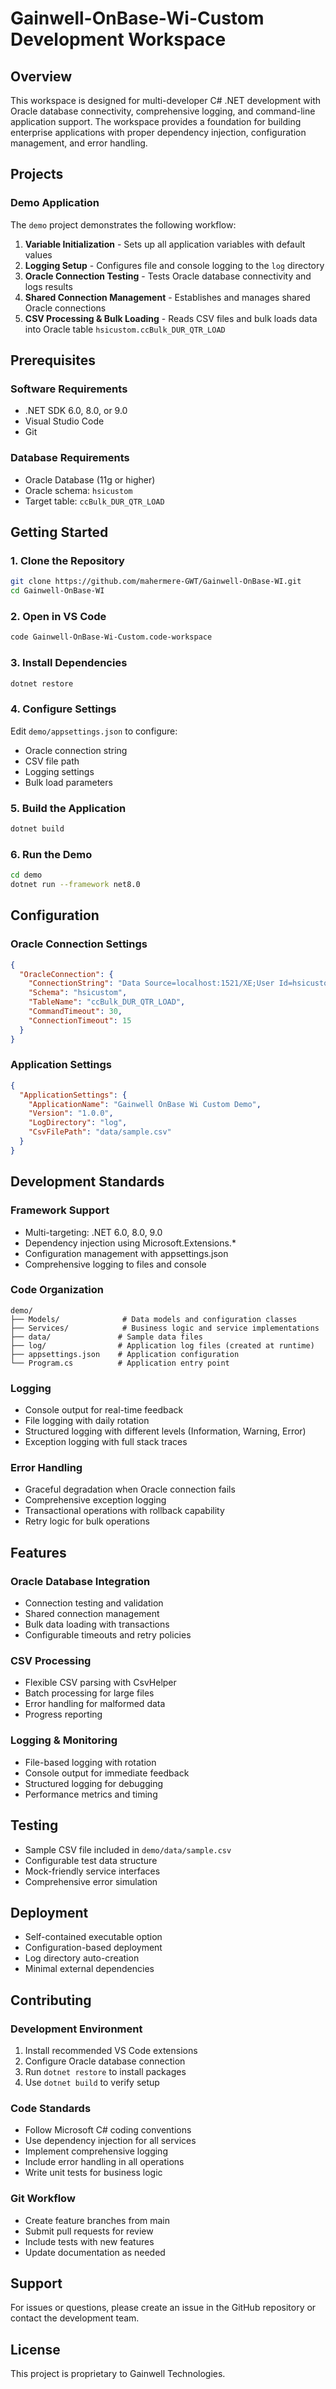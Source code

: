 # Gainwell-OnBase-Wi-Custom Development Workspace

## Overview
This workspace is designed for multi-developer C# .NET development with Oracle database connectivity, comprehensive logging, and command-line application support. The workspace provides a foundation for building enterprise applications with proper dependency injection, configuration management, and error handling.

## Projects

### Demo Application
The `demo` project demonstrates the following workflow:
1. **Variable Initialization** - Sets up all application variables with default values
2. **Logging Setup** - Configures file and console logging to the `log` directory
3. **Oracle Connection Testing** - Tests Oracle database connectivity and logs results
4. **Shared Connection Management** - Establishes and manages shared Oracle connections
5. **CSV Processing & Bulk Loading** - Reads CSV files and bulk loads data into Oracle table `hsicustom.ccBulk_DUR_QTR_LOAD`

## Prerequisites

### Software Requirements
- .NET SDK 6.0, 8.0, or 9.0
- Visual Studio Code
- Git

### Database Requirements
- Oracle Database (11g or higher)
- Oracle schema: `hsicustom`
- Target table: `ccBulk_DUR_QTR_LOAD`

## Getting Started

### 1. Clone the Repository
```bash
git clone https://github.com/mahermere-GWT/Gainwell-OnBase-WI.git
cd Gainwell-OnBase-WI
```

### 2. Open in VS Code
```bash
code Gainwell-OnBase-Wi-Custom.code-workspace
```

### 3. Install Dependencies
```bash
dotnet restore
```

### 4. Configure Settings
Edit `demo/appsettings.json` to configure:
- Oracle connection string
- CSV file path
- Logging settings
- Bulk load parameters

### 5. Build the Application
```bash
dotnet build
```

### 6. Run the Demo
```bash
cd demo
dotnet run --framework net8.0
```

## Configuration

### Oracle Connection Settings
```json
{
  "OracleConnection": {
    "ConnectionString": "Data Source=localhost:1521/XE;User Id=hsicustom;Password=your_password;",
    "Schema": "hsicustom",
    "TableName": "ccBulk_DUR_QTR_LOAD",
    "CommandTimeout": 30,
    "ConnectionTimeout": 15
  }
}
```

### Application Settings
```json
{
  "ApplicationSettings": {
    "ApplicationName": "Gainwell OnBase Wi Custom Demo",
    "Version": "1.0.0",
    "LogDirectory": "log",
    "CsvFilePath": "data/sample.csv"
  }
}
```

## Development Standards

### Framework Support
- Multi-targeting: .NET 6.0, 8.0, 9.0
- Dependency injection using Microsoft.Extensions.*
- Configuration management with appsettings.json
- Comprehensive logging to files and console

### Code Organization
```
demo/
├── Models/              # Data models and configuration classes
├── Services/            # Business logic and service implementations
├── data/               # Sample data files
├── log/                # Application log files (created at runtime)
├── appsettings.json    # Application configuration
└── Program.cs          # Application entry point
```

### Logging
- Console output for real-time feedback
- File logging with daily rotation
- Structured logging with different levels (Information, Warning, Error)
- Exception logging with full stack traces

### Error Handling
- Graceful degradation when Oracle connection fails
- Comprehensive exception logging
- Transactional operations with rollback capability
- Retry logic for bulk operations

## Features

### Oracle Database Integration
- Connection testing and validation
- Shared connection management
- Bulk data loading with transactions
- Configurable timeouts and retry policies

### CSV Processing
- Flexible CSV parsing with CsvHelper
- Batch processing for large files
- Error handling for malformed data
- Progress reporting

### Logging & Monitoring
- File-based logging with rotation
- Console output for immediate feedback
- Structured logging for debugging
- Performance metrics and timing

## Testing
- Sample CSV file included in `demo/data/sample.csv`
- Configurable test data structure
- Mock-friendly service interfaces
- Comprehensive error simulation

## Deployment
- Self-contained executable option
- Configuration-based deployment
- Log directory auto-creation
- Minimal external dependencies

## Contributing

### Development Environment
1. Install recommended VS Code extensions
2. Configure Oracle database connection
3. Run `dotnet restore` to install packages
4. Use `dotnet build` to verify setup

### Code Standards
- Follow Microsoft C# coding conventions
- Use dependency injection for all services
- Implement comprehensive logging
- Include error handling in all operations
- Write unit tests for business logic

### Git Workflow
- Create feature branches from main
- Submit pull requests for review
- Include tests with new features
- Update documentation as needed

## Support
For issues or questions, please create an issue in the GitHub repository or contact the development team.

## License
This project is proprietary to Gainwell Technologies.